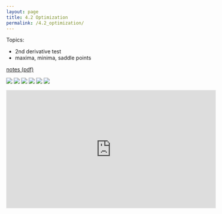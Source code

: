 ```yaml
---
layout: page
title: 4.2 Optimization
permalink: /4.2_optimization/
---
```


Topics:
- 2nd derivative test
- maxima, minima, saddle points


[notes (pdf)](MultiV_4.2_Optimization.pdf)

![](0.png)
![](1.png)
![](2.png)
![](3.png)
![](4.png)
![](5.png)

<iframe width="560" height="315" src="https://www.youtube.com/embed/9Ts4Hwvvdj0" title="YouTube video player" frameborder="0" allow="accelerometer; autoplay; clipboard-write; encrypted-media; gyroscope; picture-in-picture" allowfullscreen></iframe>

